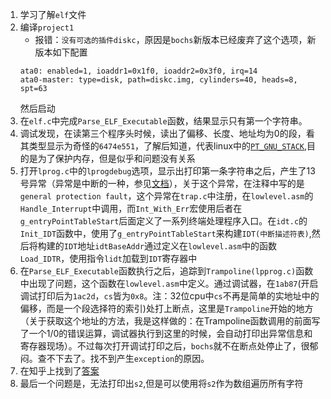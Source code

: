 1. 学习了解`elf`文件
2. 编译`project1`
    * 报错：`没有可选的插件diskc`，原因是`bochs`新版本已经废弃了这个选项，新版本如下配置
    ```
    ata0: enabled=1, ioaddr1=0x1f0, ioaddr2=0x3f0, irq=14
    ata0-master: type=disk, path=diskc.img, cylinders=40, heads=8, spt=63
    ```
    然后启动
3. 在`elf.c`中完成`Parse_ELF_Executable`函数，结果显示只有第一个字符串。
4. 调试发现，在读第三个程序头时候，读出了偏移、长度、地址均为0的段，看其类型显示为奇怪的`6474e551`，了解后知道，代表linux中的[`PT_GNU_STACK`](http://refspecs.linuxbase.org/LSB_3.0.0/LSB-PDA/LSB-PDA/progheader.html),目的是为了保护内存，但是似乎和问题没有关系
5. 打开`lprog.c`中的`lprogdebug`选项，显示出打印第一条字符串之后，产生了13号异常（异常是中断的一种，参见[文档](../doc/overview.html)），关于这个异常，在注释中写的是`general protection fault`，这个异常在`trap.c`中注册，在`lowlevel.asm`的`Handle_Interrupt`中调用，而`Int_With_Err`宏使用后者在`g_entryPointTableStart`后面定义了一系列终端处理程序入口。在`idt.c`的`Init_IDT`函数中，使用了`g_entryPointTableStart`来构建`IDT(中断描述符表)`,然后将构建的`IDT`地址`idtBaseAddr`通过定义在`lowlevel.asm`中的函数`Load_IDTR`，使用指令`lidt`加载到`IDT`寄存器中
6. 在`Parse_ELF_Executable`函数执行之后，追踪到`Trampoline(lpprog.c)`函数中出现了问题，这个函数在`lowlevel.asm`中定义。通过调试器，在`1ab87`(开启调试打印后为`1ac2d`，`cs`皆为`0x8`。注：32位cpu中`cs`不再是简单的实地址中的偏移，而是一个段选择符的索引)处打上断点，这里是`Trampoline`开始的地方（关于获取这个地址的方法，我是这样做的：在Trampoline函数调用的前面写了一个1/0的错误运算，调试器执行到这里的时候，会自动打印出异常信息和寄存器现场）。不过每次打开调试打印之后，`bochs`就不在断点处停止了，很郁闷。查不下去了。找不到产生`exception`的原因。
7. 在知乎上找到了[答案](https://www.zhihu.com/question/47582842)
8. 最后一个问题是，无法打印出`s2`,但是可以使用将`s2`作为数组遍历所有字符